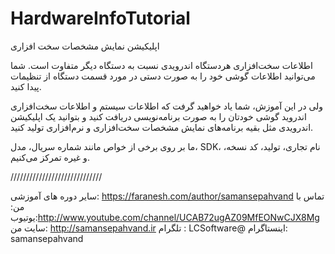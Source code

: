 # HardwareInfoTutorial
 اپلیکیشن نمایش مشخصات سخت افزاری

اطلاعات سخت‌افزاری هردستگاه اندرویدی نسبت به دستگاه دیگر متفاوت است. شما می‌توانید اطلاعات گوشی خود را به صورت دستی در مورد قسمت دستگاه از تنظیمات پیدا کنید.

ولی در این آموزش، شما یاد خواهید گرفت که اطلاعات سیستم و اطلاعات سخت‌افزاری اندروید گوشی خودتان را به صورت برنامه‌نویسی دریافت کنید و بتوانید یک اپلیکیشن اندرویدی مثل بقیه برنامه‌های نمایش مشخصات سخت‌افزاری و نرم‌افزاری تولید کنید.

ما بر روی برخی از خواص مانند شماره سریال، مدل، SDK، نام تجاری، تولید، کد نسخه، و غیره تمرکز می‌کنیم.

/////////////////////////////

سایر دوره های آموزشی: https://faranesh.com/author/samansepahvand
تماس  با من:
یوتیوب:http://www.youtube.com/channel/UCAB72ugAZ09MfEONwCJX8Mg
سایت من: http://samansepahvand.ir
تلگرام : LCSoftware@
اینستاگرام: samansepahvand
